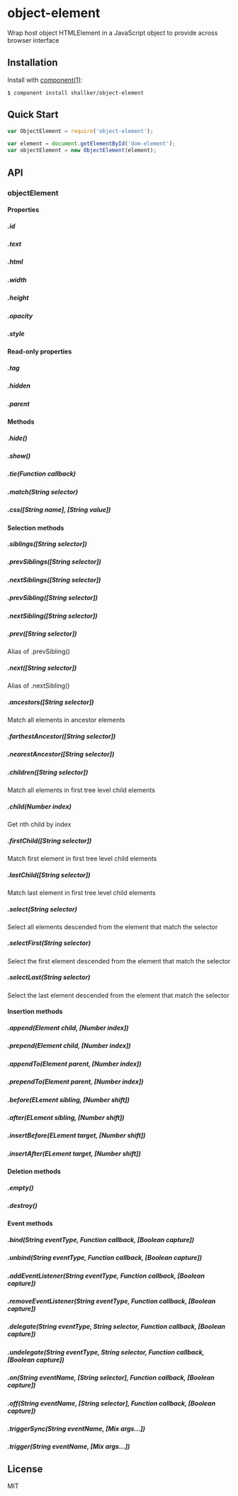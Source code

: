 
# object-element

  Wrap host object HTMLElement in a JavaScript object to provide across browser interface

## Installation

  Install with [component(1)](http://component.io):

    $ component install shallker/object-element

## Quick Start
```javascript
var ObjectElement = require('object-element');

var element = document.getElementById('dom-element');
var objectElement = new ObjectElement(element);
```

## API
### objectElement

#### Properties
##### .id
##### .text
##### .html
##### .width
##### .height
##### .opacity
##### .style

#### Read-only properties
##### .tag
##### .hidden
##### .parent

#### Methods
##### .hide()
##### .show()
##### .tie(Function callback)
##### .match(String selector)
##### .css([String name], [String value])

#### Selection methods
##### .siblings([String selector])
##### .prevSiblings([String selector])
##### .nextSiblings([String selector])
##### .prevSibling([String selector])
##### .nextSibling([String selector])
##### .prev([String selector])
Alias of .prevSibling()

##### .next([String selector])
Alias of .nextSibling()

##### .ancestors([String selector])
Match all elements in ancestor elements

##### .farthestAncestor([String selector])
##### .nearestAncestor([String selector])

##### .children([String selector])
Match all elements in first tree level child elements

##### .child(Number index)
Get nth child by index

##### .firstChild([String selector])
Match first element in first tree level child elements

##### .lastChild([String selector])
Match last element in first tree level child elements

##### .select(String selector)
Select all elements descended from the element that match the selector

##### .selectFirst(String selector)
Select the first element descended from the element that match the selector

##### .selectLast(String selector)
Select the last element descended from the element that match the selector

#### Insertion methods
##### .append(Element child, [Number index])
##### .prepend(Element child, [Number index])
##### .appendTo(Element parent, [Number index])
##### .prependTo(Element parent, [Number index])
##### .before(ELement sibling, [Number shift])
##### .after(ELement sibling, [Number shift])
##### .insertBefore(ELement target, [Number shift])
##### .insertAfter(ELement target, [Number shift])

#### Deletion methods
##### .empty()
##### .destroy()

#### Event methods
##### .bind(String eventType, Function callback, [Boolean capture])
##### .unbind(String eventType, Function callback, [Boolean capture])
##### .addEventListener(String eventType, Function callback, [Boolean capture])
##### .removeEventListener(String eventType, Function callback, [Boolean capture])
##### .delegate(String eventType, String selector, Function callback, [Boolean capture])
##### .undelegate(String eventType, String selector, Function callback, [Boolean capture])
##### .on(String eventName, [String selector], Function callback, [Boolean capture])
##### .off(String eventName, [String selector], Function callback, [Boolean capture])
##### .triggerSync(String eventName, [Mix args...])
##### .trigger(String eventName, [Mix args...])

## License

  MIT
